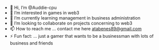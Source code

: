- 👋 Hi, I’m @Auddie-cpu
- 👀 I’m interested in games in web3
- 🌱 I’m currently learning management in business administration
- 💞️ I’m looking to collaborate on projects concerning to web3
- 📫 How to reach me ... contact me here atabenes89@gmail.com
- ⚡ Fun fact: ... just a gamer that wants to be a businessman with lots of business and friends

<!---
Auddie-cpu/Auddie-cpu is a ✨ special ✨ repository because its `README.md` (this file) appears on your GitHub profile.
You can click the Preview link to take a look at your changes.
--->
